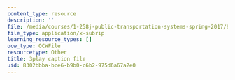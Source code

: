 ```yaml
---
content_type: resource
description: ''
file: /media/courses/1-258j-public-transportation-systems-spring-2017/8302bbbabce6b9b0c6b2975d6a67a2e0_K2g0trGAfgo.srt
file_type: application/x-subrip
learning_resource_types: []
ocw_type: OCWFile
resourcetype: Other
title: 3play caption file
uid: 8302bbba-bce6-b9b0-c6b2-975d6a67a2e0
---
```

